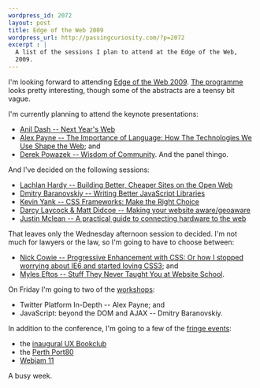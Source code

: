 ```yaml
--- 
wordpress_id: 2072
layout: post
title: Edge of the Web 2009
wordpress_url: http://passingcuriosity.com/?p=2072
excerpt : |
  A list of the sessions I plan to attend at the Edge of the Web,
  2009.
---
```


I'm looking forward to attending [Edge of the Web 2009][1]. [The
programme](http://www.edgeoftheweb.org.au/program/) looks pretty
interesting, though some of the abstracts are a teensy bit vague. 

I'm currently planning to attend the keynote presentations:

* [Anil Dash --  Next Year's Web][9]
* [Alex Payne -- The Importance of Language: How The Technologies We
  Use Shape the Web][8]; and 
* [Derek Powazek -- Wisdom of Community][7]. And the panel thingo.

And I've decided on the following sessions:

* [Lachlan Hardy -- Building Better, Cheaper Sites on the Open Web][2]
* [Dmitry Baranovskiy -- Writing Better JavaScript Libraries][3]
* [Kevin Yank -- CSS Frameworks: Make the Right Choice][4]
* [Darcy Laycock & Matt Didcoe -- Making your website aware/geoaware][5]
* [Justin Mclean -- A practical guide to connecting hardware to the web][6]

That leaves only the Wednesday afternoon session to decided. I'm not much for lawyers or the law, so I'm going to have to choose between:

* [Nick Cowie -- Progressive Enhancement with CSS: Or how I stopped worrying about IE6 and started loving CSS3][10]; and
* [Myles Eftos -- Stuff They Never Taught You at Website School][11].

On Friday I'm going to two of the [workshops](http://www.edgeoftheweb.org.au/workshops/):

* Twitter Platform In-Depth -- Alex Payne; and
* JavaScript: beyond the DOM and AJAX -- Dmitry Baranovskiy.

In addition to the conference, I'm going to a few of the [fringe
events](http://www.edgeoftheweb.org.au/fringe-events/):

* the [inaugural UX Bookclub](http://forums.port80.asn.au/showthread.php?t=13483)
* the [Perth Port80](http://www.port80.asn.au/)
* [Webjam 11](http://webjam.com.au/webjam11)

A busy week.

[1]: http://www.edgeoftheweb.org.au/
[2]: http://www.edgeoftheweb.org.au/program/lachlan-hardy-building-better-cheaper-sites-on-the-open-web/
[3]: http://www.edgeoftheweb.org.au/program/dmitry-baranovskiy-writing-better-javascript-libraries/
[4]: http://www.edgeoftheweb.org.au/program/kevin-yank/
[5]: http://www.edgeoftheweb.org.au/program/darcy-laycock-matt-didcoe/
[6]: http://www.edgeoftheweb.org.au/program/justin-mclean/
[7]: http://www.edgeoftheweb.org.au/program/derek-powazek-wisdom-of-community/ 
[8]: http://www.edgeoftheweb.org.au/program/alex-payne/
[9]: http://www.edgeoftheweb.org.au/program/anil-dash/
[10]: http://www.edgeoftheweb.org.au/program/nick-cowie-progressive-enhancement-with-css-or-how-i-stopped-worrying-about-ie6-and-started-loving-css3/
[11]: http://www.edgeoftheweb.org.au/program/myles-eftos-stuff-they-never-taught-you-at-website-school/
